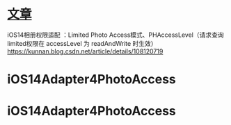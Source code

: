# [文章](https://kunnan.blog.csdn.net/article/details/108120719)
 
iOS14相册权限适配 ：Limited Photo Access模式、PHAccessLevel（请求查询limited权限在 accessLevel 为 readAndWrite 时生效）https://kunnan.blog.csdn.net/article/details/108120719

# iOS14Adapter4PhotoAccess
# iOS14Adapter4PhotoAccess
